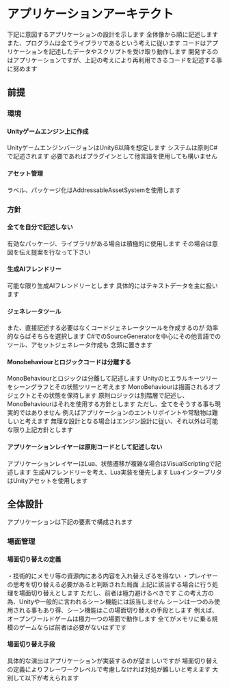 
# アプリケーションアーキテクト

下記に意図するアプリケーションの設計を示します
全体像から順に記述します
また、プログラムは全てライブラリであるという考えに従います
コードはアプリケーションを記述したデータやスクリプトを受け取り動作します
開発するのはアプリケーションですが、上記の考えにより再利用できるコードを記述する事に努めます

## 前提

### 環境

#### Unityゲームエンジン上に作成

UnityゲームエンジンバージョンはUnity6以降を想定します
システムは原則C#で記述されます
必要であればプラグインとして他言語を使用しても構いません

#### アセット管理

ラベル、パッケージ化はAddressableAssetSystemを使用します

### 方針

#### 全てを自分で記述しない

有効なパッケージ、ライブラリがある場合は積極的に使用します
その場合は意図を伝え提案を行なって下さい

#### 生成AIフレンドリー

可能な限り生成AIフレンドリーとします
具体的にはテキストデータを主に扱います

#### ジェネレータツール

また、直接記述する必要はなくコードジェネレータツールを作成するのが
効率的ならばそちらを選択します
C#でのSourceGeneratorを中心にその他言語でのツール、アセットジェネレータ作成も
念頭に置きます

#### Monobehaviourとロジックコードは分離する

MonoBehaviourとロジックは分離して記述します
Unityのヒエラルキーツリーをシーングラフとその状態ツリーと考えます
MonoBehaviourは描画されるオブジェクトとその状態を保持します
原則ロジックは別階層で記述し、MonoBehaviourはそれを使用する方針とします
ただし、全てをそうする事も現実的ではありません
例えばアプリケーションのエントリポイントや常駐物は難しいと考えます
無理な設計となる場合はエンジン設計に従い、それ以外は可能な限り上記方針とします

#### アプリケーションレイヤーは原則コードとして記述しない

アプリケーションレイヤーはLua、状態遷移が複雑な場合はVisualScriptingで記述します
生成AIフレンドリーを考え、Lua実装を優先します
LuaインタープリタはUnityアセットを使用します

## 全体設計

アプリケーションは下記の要素で構成されます

### 場面管理

#### 場面切り替えの定義

・技術的にメモリ等の資源内にある内容を入れ替えざるを得ない
・プレイヤーの思考を切り替える必要があると判断された局面
上記に該当する場合に行う処理を場面切り替えとします
ただし、前者は極力避けるべきです
この考え方の為、Unityや一般的に言われるシーン機能には該当しません
シーンは一つのみ使用される事もあり得、シーン機能はこの場面切り替えの手段とします
例えば、オープンワールドゲームは極力一つの場面で動作します
全てがメモリに乗る規模のゲームならば前者は必要がないはずです

#### 場面切り替え手段

具体的な演出はアプリケーションが実装するのが望ましいですが
場面切り替えの定義によりフレーワークレベルで考慮しなければ対処が難しいと考えます
大別して以下が考えられます
